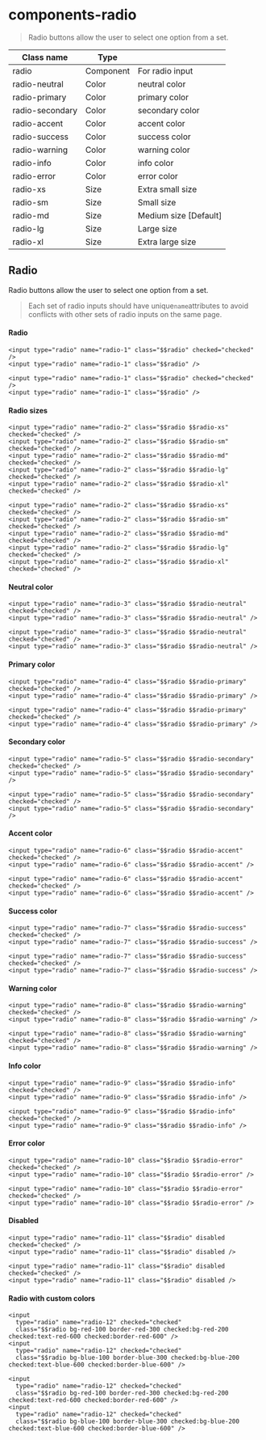# components-radio

> Radio buttons allow the user to select one option from a set.

| Class name      | Type      |                       |
| --------------- | --------- | --------------------- |
| radio           | Component | For radio input       |
| radio-neutral   | Color     | neutral color         |
| radio-primary   | Color     | primary color         |
| radio-secondary | Color     | secondary color       |
| radio-accent    | Color     | accent color          |
| radio-success   | Color     | success color         |
| radio-warning   | Color     | warning color         |
| radio-info      | Color     | info color            |
| radio-error     | Color     | error color           |
| radio-xs        | Size      | Extra small size      |
| radio-sm        | Size      | Small size            |
| radio-md        | Size      | Medium size [Default] |
| radio-lg        | Size      | Large size            |
| radio-xl        | Size      | Extra large size      |

## Radio

Radio buttons allow the user to select one option from a set.

> Each set of radio inputs should have unique`name`attributes to avoid conflicts with other sets of radio inputs on the same page.

[](#radio)

#### Radio

    <input type="radio" name="radio-1" class="$$radio" checked="checked" />
    <input type="radio" name="radio-1" class="$$radio" />

    <input type="radio" name="radio-1" class="$$radio" checked="checked" />
    <input type="radio" name="radio-1" class="$$radio" />

[](#radio-sizes)

#### Radio sizes

    <input type="radio" name="radio-2" class="$$radio $$radio-xs" checked="checked" />
    <input type="radio" name="radio-2" class="$$radio $$radio-sm" checked="checked" />
    <input type="radio" name="radio-2" class="$$radio $$radio-md" checked="checked" />
    <input type="radio" name="radio-2" class="$$radio $$radio-lg" checked="checked" />
    <input type="radio" name="radio-2" class="$$radio $$radio-xl" checked="checked" />

    <input type="radio" name="radio-2" class="$$radio $$radio-xs" checked="checked" />
    <input type="radio" name="radio-2" class="$$radio $$radio-sm" checked="checked" />
    <input type="radio" name="radio-2" class="$$radio $$radio-md" checked="checked" />
    <input type="radio" name="radio-2" class="$$radio $$radio-lg" checked="checked" />
    <input type="radio" name="radio-2" class="$$radio $$radio-xl" checked="checked" />

[](#neutral-color)

#### Neutral color

    <input type="radio" name="radio-3" class="$$radio $$radio-neutral" checked="checked" />
    <input type="radio" name="radio-3" class="$$radio $$radio-neutral" />

    <input type="radio" name="radio-3" class="$$radio $$radio-neutral" checked="checked" />
    <input type="radio" name="radio-3" class="$$radio $$radio-neutral" />

[](#primary-color)

#### Primary color

    <input type="radio" name="radio-4" class="$$radio $$radio-primary" checked="checked" />
    <input type="radio" name="radio-4" class="$$radio $$radio-primary" />

    <input type="radio" name="radio-4" class="$$radio $$radio-primary" checked="checked" />
    <input type="radio" name="radio-4" class="$$radio $$radio-primary" />

[](#secondary-color)

#### Secondary color

    <input type="radio" name="radio-5" class="$$radio $$radio-secondary" checked="checked" />
    <input type="radio" name="radio-5" class="$$radio $$radio-secondary" />

    <input type="radio" name="radio-5" class="$$radio $$radio-secondary" checked="checked" />
    <input type="radio" name="radio-5" class="$$radio $$radio-secondary" />

[](#accent-color)

#### Accent color

    <input type="radio" name="radio-6" class="$$radio $$radio-accent" checked="checked" />
    <input type="radio" name="radio-6" class="$$radio $$radio-accent" />

    <input type="radio" name="radio-6" class="$$radio $$radio-accent" checked="checked" />
    <input type="radio" name="radio-6" class="$$radio $$radio-accent" />

[](#success-color)

#### Success color

    <input type="radio" name="radio-7" class="$$radio $$radio-success" checked="checked" />
    <input type="radio" name="radio-7" class="$$radio $$radio-success" />

    <input type="radio" name="radio-7" class="$$radio $$radio-success" checked="checked" />
    <input type="radio" name="radio-7" class="$$radio $$radio-success" />

[](#warning-color)

#### Warning color

    <input type="radio" name="radio-8" class="$$radio $$radio-warning" checked="checked" />
    <input type="radio" name="radio-8" class="$$radio $$radio-warning" />

    <input type="radio" name="radio-8" class="$$radio $$radio-warning" checked="checked" />
    <input type="radio" name="radio-8" class="$$radio $$radio-warning" />

[](#info-color)

#### Info color

    <input type="radio" name="radio-9" class="$$radio $$radio-info" checked="checked" />
    <input type="radio" name="radio-9" class="$$radio $$radio-info" />

    <input type="radio" name="radio-9" class="$$radio $$radio-info" checked="checked" />
    <input type="radio" name="radio-9" class="$$radio $$radio-info" />

[](#error-color)

#### Error color

    <input type="radio" name="radio-10" class="$$radio $$radio-error" checked="checked" />
    <input type="radio" name="radio-10" class="$$radio $$radio-error" />

    <input type="radio" name="radio-10" class="$$radio $$radio-error" checked="checked" />
    <input type="radio" name="radio-10" class="$$radio $$radio-error" />

[](#disabled)

#### Disabled

    <input type="radio" name="radio-11" class="$$radio" disabled checked="checked" />
    <input type="radio" name="radio-11" class="$$radio" disabled />

    <input type="radio" name="radio-11" class="$$radio" disabled checked="checked" />
    <input type="radio" name="radio-11" class="$$radio" disabled />

[](#radio-with-custom-colors)

#### Radio with custom colors

    <input
      type="radio" name="radio-12" checked="checked"
      class="$$radio bg-red-100 border-red-300 checked:bg-red-200 checked:text-red-600 checked:border-red-600" />
    <input
      type="radio" name="radio-12" checked="checked"
      class="$$radio bg-blue-100 border-blue-300 checked:bg-blue-200 checked:text-blue-600 checked:border-blue-600" />

    <input
      type="radio" name="radio-12" checked="checked"
      class="$$radio bg-red-100 border-red-300 checked:bg-red-200 checked:text-red-600 checked:border-red-600" />
    <input
      type="radio" name="radio-12" checked="checked"
      class="$$radio bg-blue-100 border-blue-300 checked:bg-blue-200 checked:text-blue-600 checked:border-blue-600" />
